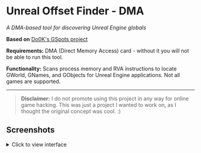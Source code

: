 # Unreal Offset Finder - DMA

*A DMA-based tool for discovering Unreal Engine globals*

**Based on** [Do0K's GSpots project](https://github.com/Do0ks/GSpots)

**Requirements:** DMA (Direct Memory Access) card - without it you will not be able to run this tool.

**Functionality:** Scans process memory and RVA instructions to locate GWorld, GNames, and GObjects for Unreal Engine applications. Not all games are supported.

---

> **Disclaimer:** I do not promote using this project in any way for online game hacking. This was just a project I wanted to work on, as I thought the original concept was cool. :)

## Screenshots

<details>
<summary>Click to view interface</summary>

<p align="center">
  <img src="screenshots/main-interface.png" alt="Main Interface" width="800"/>
</p>

</details>